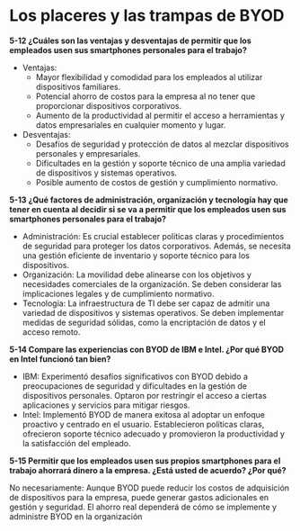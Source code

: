 # Los placeres y las trampas de BYOD

**5-12 ¿Cuáles son las ventajas y desventajas de permitir que los empleados usen sus smartphones personales para el trabajo?**

* Ventajas:
    * Mayor flexibilidad y comodidad para los empleados al utilizar dispositivos familiares.
    * Potencial ahorro de costos para la empresa al no tener que proporcionar dispositivos corporativos.
    * Aumento de la productividad al permitir el acceso a herramientas y datos empresariales en cualquier momento y lugar.
* Desventajas:
    * Desafíos de seguridad y protección de datos al mezclar dispositivos personales y empresariales.
    * Dificultades en la gestión y soporte técnico de una amplia variedad de dispositivos y sistemas operativos.
    * Posible aumento de costos de gestión y cumplimiento normativo.

**5-13 ¿Qué factores de administración, organización y tecnología hay que tener en cuenta al decidir si se va a permitir que los empleados usen sus smartphones personales para el trabajo?**

* Administración: Es crucial establecer políticas claras y procedimientos de seguridad para proteger los datos corporativos. Además, se necesita una gestión eficiente de inventario y soporte técnico para los dispositivos.
* Organización: La movilidad debe alinearse con los objetivos y necesidades comerciales de la organización. Se deben considerar las implicaciones legales y de cumplimiento normativo.
* Tecnología: La infraestructura de TI debe ser capaz de admitir una variedad de dispositivos y sistemas operativos. Se deben implementar medidas de seguridad sólidas, como la encriptación de datos y el acceso remoto.

**5-14 Compare las experiencias con BYOD de IBM e Intel. ¿Por qué BYOD en Intel funcionó tan bien?**

* IBM: Experimentó desafíos significativos con BYOD debido a preocupaciones de seguridad y dificultades en la gestión de dispositivos personales. Optaron por restringir el acceso a ciertas aplicaciones y servicios para mitigar riesgos.
* Intel: Implementó BYOD de manera exitosa al adoptar un enfoque proactivo y centrado en el usuario. Establecieron políticas claras, ofrecieron soporte técnico adecuado y promovieron la productividad y la satisfacción del empleado.

**5-15 Permitir que los empleados usen sus propios smartphones para el trabajo ahorrará dinero a la empresa. ¿Está usted de acuerdo? ¿Por qué?**

No necesariamente: Aunque BYOD puede reducir los costos de adquisición de dispositivos para la empresa, puede generar gastos adicionales en gestión y seguridad. El ahorro real dependerá de cómo se implemente y administre BYOD en la organización
